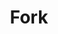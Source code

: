 ---
title: Fork
description: What the hell is a fork on GitHub?
weight: 33
lastmod: 2021-09-05T10:23:30-09:00
draft: false
vimeo: 599245181
emoji: 🍴
video_length: 1:07
---